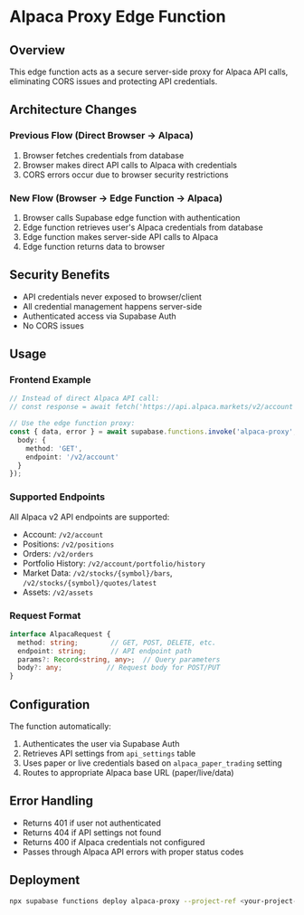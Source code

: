 # Alpaca Proxy Edge Function

## Overview
This edge function acts as a secure server-side proxy for Alpaca API calls, eliminating CORS issues and protecting API credentials.

## Architecture Changes

### Previous Flow (Direct Browser → Alpaca)
1. Browser fetches credentials from database
2. Browser makes direct API calls to Alpaca with credentials
3. CORS errors occur due to browser security restrictions

### New Flow (Browser → Edge Function → Alpaca)
1. Browser calls Supabase edge function with authentication
2. Edge function retrieves user's Alpaca credentials from database
3. Edge function makes server-side API calls to Alpaca
4. Edge function returns data to browser

## Security Benefits
- API credentials never exposed to browser/client
- All credential management happens server-side
- Authenticated access via Supabase Auth
- No CORS issues

## Usage

### Frontend Example
```typescript
// Instead of direct Alpaca API call:
// const response = await fetch('https://api.alpaca.markets/v2/account', { headers: ... });

// Use the edge function proxy:
const { data, error } = await supabase.functions.invoke('alpaca-proxy', {
  body: {
    method: 'GET',
    endpoint: '/v2/account'
  }
});
```

### Supported Endpoints
All Alpaca v2 API endpoints are supported:
- Account: `/v2/account`
- Positions: `/v2/positions`
- Orders: `/v2/orders`
- Portfolio History: `/v2/account/portfolio/history`
- Market Data: `/v2/stocks/{symbol}/bars`, `/v2/stocks/{symbol}/quotes/latest`
- Assets: `/v2/assets`

### Request Format
```typescript
interface AlpacaRequest {
  method: string;        // GET, POST, DELETE, etc.
  endpoint: string;      // API endpoint path
  params?: Record<string, any>;  // Query parameters
  body?: any;           // Request body for POST/PUT
}
```

## Configuration
The function automatically:
1. Authenticates the user via Supabase Auth
2. Retrieves API settings from `api_settings` table
3. Uses paper or live credentials based on `alpaca_paper_trading` setting
4. Routes to appropriate Alpaca base URL (paper/live/data)

## Error Handling
- Returns 401 if user not authenticated
- Returns 404 if API settings not found
- Returns 400 if Alpaca credentials not configured
- Passes through Alpaca API errors with proper status codes

## Deployment
```bash
npx supabase functions deploy alpaca-proxy --project-ref <your-project-ref>
```